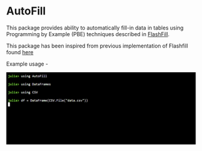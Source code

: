 # AutoFill

This package provides ability to automatically fill-in data in tables using Programming by Example (PBE) techniques described in [FlashFill](https://www.microsoft.com/en-us/research/publication/automating-string-processing-spreadsheets-using-input-output-examples/). 

This package has been inspired from previous implementation of Flashfill found [here]()

Example usage -

![](./assets/autofill_demo.gif)

